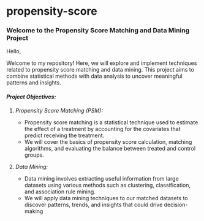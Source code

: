 # propensity-score
### Welcome to the Propensity Score Matching and Data Mining Project

Hello,

Welcome to my repository! Here, we will explore and implement techniques related to propensity score matching and data mining. This project aims to combine statistical methods with data analysis to uncover meaningful patterns and insights.

#### *Project Objectives:*

1. *Propensity Score Matching (PSM):*
   - Propensity score matching is a statistical technique used to estimate the effect of a treatment by accounting for the covariates that predict receiving the treatment. 
   - We will cover the basics of propensity score calculation, matching algorithms, and evaluating the balance between treated and control groups.
   
2. *Data Mining:*
   - Data mining involves extracting useful information from large datasets using various methods such as clustering, classification, and association rule mining.
   - We will apply data mining techniques to our matched datasets to discover patterns, trends, and insights that could drive decision-making

   